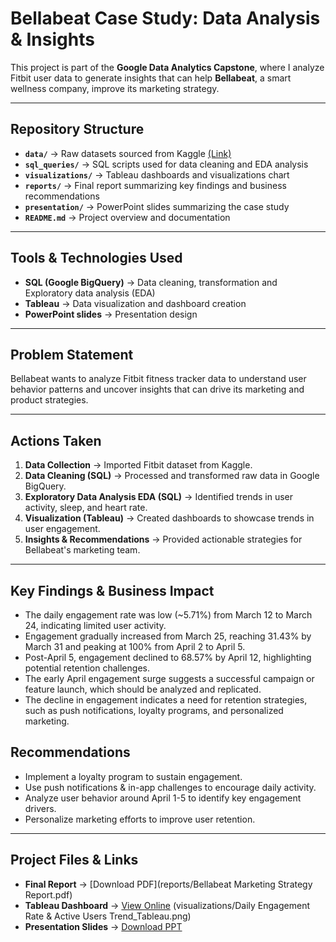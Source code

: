 # Bellabeat Case Study: Data Analysis & Insights

This project is part of the **Google Data Analytics Capstone**, where I analyze Fitbit user data to generate insights that can help **Bellabeat**, a smart wellness company, improve its marketing strategy.

---

## Repository Structure  

- **`data/`** → Raw datasets sourced from Kaggle [(Link)](https://www.kaggle.com/datasets/arashnic/fitbit)  
- **`sql_queries/`** → SQL scripts used for data cleaning and EDA analysis  
- **`visualizations/`** → Tableau dashboards and visualizations chart
- **`reports/`** → Final report summarizing key findings and business recommendations  
- **`presentation/`** → PowerPoint slides summarizing the case study  
- **`README.md`** → Project overview and documentation  

---

## Tools & Technologies Used  

- **SQL (Google BigQuery)** → Data cleaning, transformation and Exploratory data analysis (EDA) 
- **Tableau** → Data visualization and dashboard creation   
- **PowerPoint slides** → Presentation design  

---

## Problem Statement  

Bellabeat wants to analyze Fitbit fitness tracker data to understand user behavior patterns and uncover insights that can drive its marketing and product strategies.

---

## Actions Taken  

1. **Data Collection** → Imported Fitbit dataset from Kaggle.  
2. **Data Cleaning (SQL)** → Processed and transformed raw data in Google BigQuery.  
3. **Exploratory Data Analysis EDA (SQL)** → Identified trends in user activity, sleep, and heart rate.  
4. **Visualization (Tableau)** → Created dashboards to showcase trends in user engagement.  
5. **Insights & Recommendations** → Provided actionable strategies for Bellabeat's marketing team.  

---

## Key Findings & Business Impact  

- The daily engagement rate was low (~5.71%) from March 12 to March 24, indicating limited user activity.
- Engagement gradually increased from March 25, reaching 31.43% by March 31 and peaking at 100% from April 2 to April 5.
- Post-April 5, engagement declined to 68.57% by April 12, highlighting potential retention challenges.
- The early April engagement surge suggests a successful campaign or feature launch, which should be analyzed and replicated.
- The decline in engagement indicates a need for retention strategies, such as push notifications, loyalty programs, and personalized marketing.

## Recommendations
- Implement a loyalty program to sustain engagement.
- Use push notifications & in-app challenges to encourage daily activity.
- Analyze user behavior around April 1-5 to identify key engagement drivers.
- Personalize marketing efforts to improve user retention.   

---

## Project Files & Links  

- **Final Report** → [Download PDF](reports/Bellabeat Marketing Strategy Report.pdf)
- **Tableau Dashboard** → [View Online](#) (visualizations/Daily Engagement Rate & Active Users Trend_Tableau.png)
- **Presentation Slides** → [Download PPT](presentation/Bellabeat-Marketing-Strategy-Presentation.pptx) 
